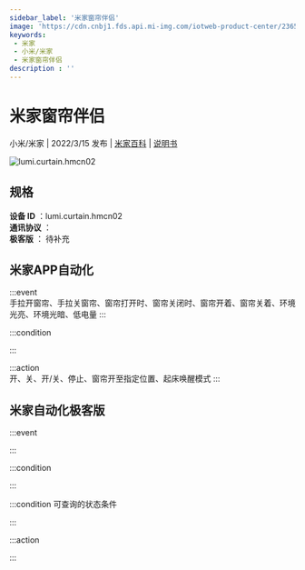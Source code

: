 ```yaml
---
sidebar_label: '米家窗帘伴侣'
image: 'https://cdn.cnbj1.fds.api.mi-img.com/iotweb-product-center/2365ea4786a9701fe0cea5bb60a9b938_米家窗帘伴侣.png?GalaxyAccessKeyId=AKVGLQWBOVIRQ3XLEW&Expires=9223372036854775807&Signature=c8QYR8RsbcTgnwEUUBexy3d70q4='
keywords: 
 - 米家
 - 小米/米家
 - 米家窗帘伴侣
description : ''
---
```

# 米家窗帘伴侣

小米/米家 | 2022/3/15 发布 | [米家百科](https://home.mi.com/webapp/content/baike/product/index.html?model=lumi.curtain.hmcn02) | [说明书](https://home.mi.com/views/introduction.html?model=lumi.curtain.hmcn02&region=cn)

![lumi.curtain.hmcn02](https://cdn.cnbj1.fds.api.mi-img.com/iotweb-product-center/2365ea4786a9701fe0cea5bb60a9b938_米家窗帘伴侣.png?GalaxyAccessKeyId=AKVGLQWBOVIRQ3XLEW&Expires=9223372036854775807&Signature=c8QYR8RsbcTgnwEUUBexy3d70q4=)

## 规格  
> 
**设备 ID** ：lumi.curtain.hmcn02  
**通讯协议** ：  
**极客版**  ： 待补充 


## 米家APP自动化  

:::event  
手拉开窗帘、手拉关窗帘、窗帘打开时、窗帘关闭时、窗帘开着、窗帘关着、环境光亮、环境光暗、低电量
:::

:::condition  

:::

:::action   
开、关、开/关、停止、窗帘开至指定位置、起床唤醒模式
:::

## 米家自动化极客版  

:::event  

:::

:::condition  

:::

:::condition 可查询的状态条件  

:::

:::action  

:::

        
